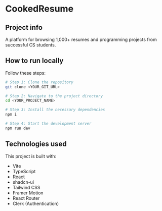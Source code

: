 # CookedResume

## Project info

A platform for browsing 1,000+ resumes and programming projects from successful CS students.

## How to run locally

Follow these steps:

```sh
# Step 1: Clone the repository
git clone <YOUR_GIT_URL>

# Step 2: Navigate to the project directory
cd <YOUR_PROJECT_NAME>

# Step 3: Install the necessary dependencies
npm i

# Step 4: Start the development server
npm run dev
```

## Technologies used

This project is built with:

- Vite
- TypeScript
- React
- shadcn-ui
- Tailwind CSS
- Framer Motion
- React Router
- Clerk (Authentication)
